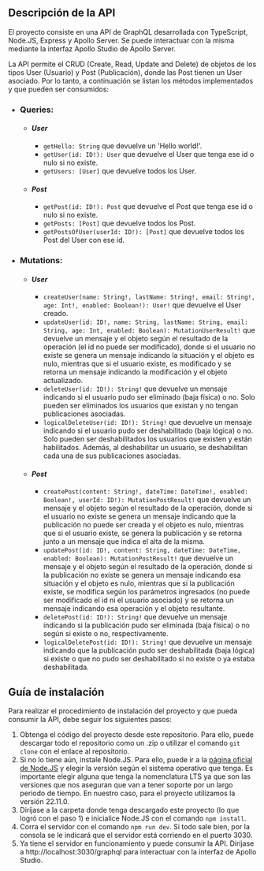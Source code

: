 ## Descripción de la API

El proyecto consiste en una API de GraphQL desarrollada con TypeScript, Node.JS, Express y Apollo Server. Se puede interactuar con la misma mediante la interfaz Apollo Studio de Apollo Server.

La API permite el CRUD (Create, Read, Update and Delete) de objetos de los tipos User (Usuario) y Post (Publicación), donde las Post tienen un User asociado. Por lo tanto, a continuación se listan los métodos implementados y que pueden ser consumidos:
- ### **Queries**:
  - #### *User*
    - ```getHello: String``` que devuelve un 'Hello world!'.
    - ```getUser(id: ID!): User``` que devuelve el User que tenga ese id o nulo si no existe.
    - ```getUsers: [User]``` que devuelve todos los User.
  - #### *Post*
    - ```getPost(id: ID!): Post``` que devuelve el Post que tenga ese id o nulo si no existe.
    - ```getPosts: [Post]``` que devuelve todos los Post.
    - ```getPostsOfUser(userId: ID!): [Post]``` que devuelve todos los Post del User con ese id.
- ### **Mutations**:
  - #### *User*
    - ```createUser(name: String!, lastName: String!, email: String!, age: Int!, enabled: Boolean!): User!``` que devuelve el User creado.
    - ```updateUser(id: ID!, name: String, lastName: String, email: String, age: Int, enabled: Boolean): MutationUserResult!``` que devuelve un mensaje y el objeto según el resultado de la operación (el id no puede ser modificado), donde si el usuario no existe se genera un mensaje indicando la situación y el objeto es nulo, mientras que si el usuario existe, es modificado y se retorna un mensaje indicando la modificación y el objeto actualizado.
    - ```deleteUser(id: ID!): String!``` que devuelve un mensaje indicando si el usuario pudo ser eliminado (baja física) o no. Solo pueden ser eliminados los usuarios que existan y no tengan publicaciones asociadas.
    - ```logicalDeleteUser(id: ID!): String!``` que devuelve un mensaje indicando si el usuario pudo ser deshabilitado (baja lógica) o no. Solo pueden ser deshabilitados los usuarios que existen y están habilitados. Además, al deshabilitar un usuario, se deshabilitan cada una de sus publicaciones asociadas.
  - #### *Post*
    - ```createPost(content: String!, dateTime: DateTime!, enabled: Boolean!, userId: ID!): MutationPostResult!``` que devuelve un mensaje y el objeto según el resultado de la operación, donde si el usuario no existe se genera un mensaje indicando que la publicación no puede ser creada y el objeto es nulo, mientras que si el usuario existe, se genera la publicación y se retorna junto a un mensaje que indica el alta de la misma.
    - ```updatePost(id: ID!, content: String, dateTime: DateTime, enabled: Boolean): MutationPostResult!``` que devuelve un mensaje y el objeto según el resultado de la operación, donde si la publicación no existe se genera un mensaje indicando esa situación y el objeto es nulo, mientras que si la publicación existe, se modifica según los parámetros ingresados (no puede ser modificado el id ni el usuario asociado) y se retorna un mensaje indicando esa operación y el objeto resultante.
    - ```deletePost(id: ID!): String!``` que devuelve un mensaje indicando si la publicación pudo ser eliminada (baja física) o no según si existe o no, respectivamente.
    - ```logicalDeletePost(id: ID!): String!``` que devuelve un mensaje indicando que la publicación pudo ser deshabilitada (baja lógica) si existe o que no pudo ser deshabilitado si no existe o ya estaba deshabilitada.

## Guía de instalación

Para realizar el procedimiento de instalación del proyecto y que pueda consumir la API, debe seguir los siguientes pasos:
1. Obtenga el código del proyecto desde este repositorio. Para ello, puede descargar todo el repositorio como un .zip o utilizar el comando ```git clone``` con el enlace al repositorio.
2. Si no lo tiene aún, instale Node.JS. Para ello, puede ir a la [página oficial de Node.JS](https://nodejs.org/en) y elegir la versión según el sistema operativo que tenga. Es importante elegir alguna que tenga la nomenclatura LTS ya que son las versiones que nos aseguran que van a tener soporte por un largo periodo de tiempo. En nuestro caso, para el proyecto utilizamos la versión 22.11.0.
3. Diríjase a la carpeta donde tenga descargado este proyecto (lo que logró con el paso 1) e inicialice Node.JS con el comando ```npm install```.
4. Corra el servidor con el comando ```npm run dev```. Si todo sale bien, por la consola se le indicará que el servidor está corriendo en el puerto 3030.
5. Ya tiene el servidor en funcionamiento y puede consumir la API. Diríjase a http://localhost:3030/graphql para interactuar con la interfaz de Apollo Studio.




